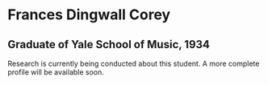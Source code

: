 # Frances Dingwall Corey
## Graduate of Yale School of Music, 1934

Research is currently being conducted about this student. A more complete profile will be available soon.
